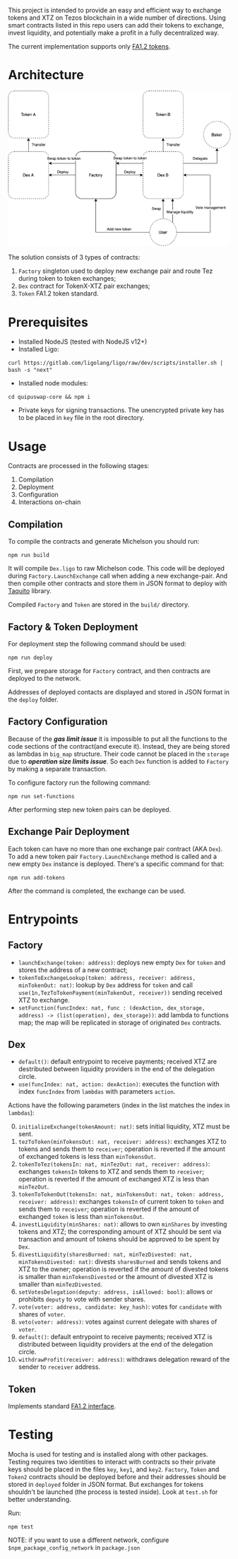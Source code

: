 This project is intended to provide an easy and efficient way to exchange tokens and XTZ on Tezos blockchain in a wide number of directions. Using smart contracts listed in this repo users can add their tokens
to exchange, invest liquidity, and potentially make a profit in a fully decentralized way.

The current implementation supports only [FA1.2 tokens](https://gitlab.com/tzip/tzip/-/blob/master/proposals/tzip-7/tzip-7.md).

# Architecture

![Architecture](Architecture.png)

The solution consists of 3 types of contracts:

1. `Factory` singleton used to deploy new exchange pair and route Tez during token to token exchanges;
2. `Dex` contract for TokenX-XTZ pair exchanges;
3. `Token` FA1.2 token standard.

# Prerequisites
- Installed NodeJS (tested with NodeJS v12+)
- Installed Ligo:

```
curl https://gitlab.com/ligolang/ligo/raw/dev/scripts/installer.sh | bash -s "next"
```

- Installed node modules:

```
cd quipuswap-core && npm i
```

- Private keys for signing transactions. The unencrypted private key has to be placed in `key` file in the root directory.

# Usage

Contracts are processed in the following stages:

1. Compilation
2. Deployment
3. Configuration
4. Interactions on-chain

## Compilation

To compile the contracts and generate Michelson you should run:

```
npm run build
```

It will compile `Dex.ligo` to raw Michelson code. This code will be deployed during `Factory.LaunchExchange` call when adding a new exchange-pair. And then compile other contracts and store them in JSON format to deploy with [Taquito](https://tezostaquito.io/) library.

Сompiled `Factory` and `Token` are stored in the `build/` directory.

## Factory & Token Deployment

For deployment step the following command should be used:

```
npm run deploy
```

First, we prepare storage for `Factory` contract, and then contracts are deployed to the network.

Addresses of deployed contacts are displayed and stored in JSON format in the `deploy` folder.

## Factory Configuration

Because of the **_gas limit issue_** it is impossible to put all the functions to the code sections of the contract(and execute it). Instead, they are being stored as lambdas in `big_map` structure. Their code cannot be placed in the `storage` due to **_operation size limits issue_**. So each `Dex` function is added to `Factory` by making a separate transaction.

To configure factory run the following command:

```
npm run set-functions
```

After performing step new token pairs can be deployed.

## Exchange Pair Deployment

Each token can have no more than one exchange pair contract (AKA `Dex`). To add a new token pair `Factory.LaunchExchange` method is called and a new empty `Dex` instance is deployed. There's a specific command for that:

```
npm run add-tokens
```

After the command is completed, the exchange can be used.

# Entrypoints

## Factory

- `launchExchange(token: address)`: deploys new empty `Dex` for `token` and stores the address of a new contract;
- `tokenToExchangeLookup(token: address, receiver: address, minTokenOut: nat)`: lookup by `Dex` address for `token` and call `use(1n,TezToTokenPayment(minTokenOut, receiver))` sending received XTZ to exchange.
- `setFunction(funcIndex: nat, func : (dexAction, dex_storage, address) -> (list(operation), dex_storage))`: add lambda to functions map; the map will be replicated in storage of originated `Dex` contracts.

## Dex

- `default()`: default entrypoint to receive payments; received XTZ are destributed between liquidity providers in the end of the delegation circle.
- `use(funcIndex: nat, action: dexAction)`: executes the function with index `funcIndex` from `lambdas` with parameters `action`.

Actions have the following parameters (index in the list matches the index in `lambdas`):

0. `initializeExchange(tokenAmount: nat)`: sets initial liquidity, XTZ must be sent.
1. `tezToToken(minTokensOut: nat, receiver: address)`: exchanges XTZ to tokens and sends them to `receiver`; operation is reverted if the amount of exchanged tokens is less than `minTokensOut`.
2. `tokenToTez(tokensIn: nat, minTezOut: nat, receiver: address)`: exchanges `tokensIn` tokens to XTZ and sends them to `receiver`; operation is reverted if the amount of exchanged XTZ is less than `minTezOut`.
3. `tokenToTokenOut(tokensIn: nat, minTokensOut: nat, token: address, receiver: address)`: exchanges `tokensIn` of current token to `token` and sends them to `receiver`; operation is reverted if the amount of exchanged `token` is less than `minTokensOut`.
4. `investLiquidity(minShares: nat)`: allows to own `minShares` by investing tokens and XTZ; the corresponding amount of XTZ should be sent via transaction and amount of tokens should be approved to be spent by `Dex`.
5. `divestLiquidity(sharesBurned: nat, minTezDivested: nat, minTokensDivested: nat)`: divests `sharesBurned` and sends tokens and XTZ to the owner; operation is reverted if the amount of divested tokens is smaller than `minTokensDivested` or the amount of divested XTZ is smaller than `minTezDivested`.
6. `setVotesDelegation(deputy: address, isAllowed: bool)`: allows or prohibits `deputy` to vote with sender shares.
7. `vote(voter: address, candidate: key_hash)`: votes for `candidate` with shares of `voter`.
8. `veto(voter: address)`: votes against current delegate with shares of `voter`.
9. `default()`: default entrypoint to receive payments; received XTZ is distributed between liquidity providers at the end of the delegation circle.
10. `withdrawProfit(receiver: address)`: withdraws delegation reward of the sender to `receiver` address.

## Token

Implements standard [FA1.2 interface](https://gitlab.com/tzip/tzip/-/blob/master/proposals/tzip-7/tzip-7.md).

# Testing

Mocha is used for testing and is installed along with other packages. Testing requires two identities to interact with contracts so their private keys should be placed in the files `key`, `key1`, and `key2`. `Factory`, `Token` and `Token2` contracts should be deployed before and their addresses should be stored in `deployed` folder in JSON format. But exchanges for tokens shouldn't be launched (the process is tested inside). Look at `test.sh` for better understanding.

Run:

```
npm test
```

NOTE: if you want to use a different network, configure `$npm_package_config_network` in `package.json`
